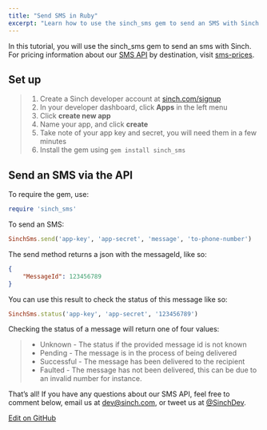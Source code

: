 ```yaml
---
title: "Send SMS in Ruby"
excerpt: "Learn how to use the sinch_sms gem to send an SMS with Sinch."
---
```

In this tutorial, you will use the sinch\_sms gem to send an sms with Sinch. For pricing information about our [SMS API](https://www.sinch.com/sms-api/) by destination, visit [sms-prices](http://www.sinch.com/pricing/sms-prices/).

## Set up

> 1.  Create a Sinch developer account at [sinch.com/signup](https://portal.sinch.com/#/signup)
> 2.  In your developer dashboard, click **Apps** in the left menu
> 3.  Click **create new app**
> 4.  Name your app, and click **create**
> 5.  Take note of your app key and secret, you will need them in a few minutes
> 6.  Install the gem using `gem install sinch_sms`

## Send an SMS via the API

To require the gem, use:

```ruby
require 'sinch_sms'
```

To send an SMS:

```ruby
SinchSms.send('app-key', 'app-secret', 'message', 'to-phone-number')
```

The send method returns a json with the messageId, like so:

```json
{
    "MessageId": 123456789
}
```

You can use this result to check the status of this message like so:

```ruby
SinchSms.status('app-key', 'app-secret', '123456789')
```

Checking the status of a message will return one of four values:

>   - Unknown - The status if the provided message id is not known
>   - Pending - The message is in the process of being delivered
>   - Successful - The message has been delivered to the recipient
>   - Faulted - The message has not been delivered, this can be due to an invalid number for instance.

That’s all\! If you have any questions about our SMS API, feel free to comment below, email us at <dev@sinch.com>, or tweet us at [@SinchDev](http://www.twitter.com/sinchdev).

<a class="edit-on-github" href="https://github.com/sinch/docs/blob/master/docs/tutorials/ruby/send-sms-in-ruby.md">Edit on GitHub</a>